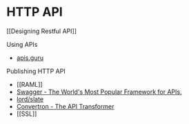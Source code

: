 # HTTP API


[[Designing Restful API]]

Using APIs

- [apis.guru](https://apis.guru/)

Publishing HTTP API

- [[RAML]]
- [Swagger - The World's Most Popular Framework for APIs.](http://swagger.io/)
- [lord/slate](https://github.com/lord/slate)
- [Convertron - The API Transformer](https://apitransformer.com/)
- [[SSL]]
